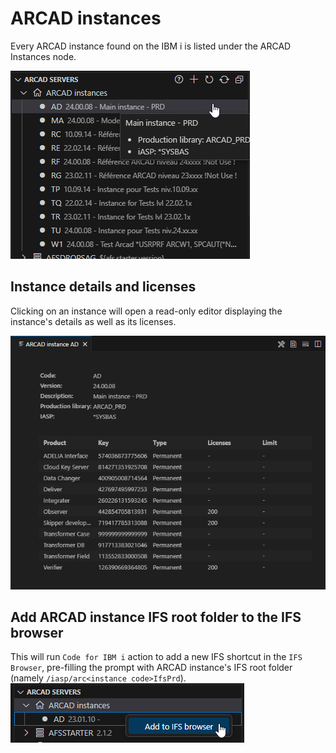 # ARCAD instances
Every ARCAD instance found on the IBM i is listed under the ARCAD Instances node.

![arcad_instances](../assets/arcad_instances.png)

## Instance details and licenses
Clicking on an instance will open a read-only editor displaying the instance's details as well as its licenses.

![arcad_instance](../assets/arcad_instance.png)

## Add ARCAD instance IFS root folder to the IFS browser
This will run `Code for IBM i` action to add a new IFS shortcut in the `IFS Browser`, pre-filling the prompt with ARCAD instance's IFS root folder (namely `/iasp/arc<instance code>IfsPrd`).<br/>![Add IFS shortcut](../assets/add_ifs_arcad.png)